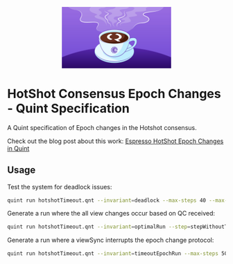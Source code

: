 <p align="center">
<img src="artwork.png" width=50% height=50% alt="Quint Espresso Artwork">
</p>

# HotShot Consensus Epoch Changes - Quint Specification

A Quint specification of Epoch changes in the Hotshot consensus.

Check out the blog post about this work: [Espresso HotShot Epoch Changes in Quint](https://informal.systems/blog/espresso-hotshot-epoch-changes-in-quint-2025)

## Usage

Test the system for deadlock issues:
``` sh
quint run hotshotTimeout.qnt --invariant=deadlock --max-steps 40 --max-samples 100
```

Generate a run where the all view changes occur based on QC received:
``` sh
quint run hotshotTimeout.qnt --invariant=optimalRun --step=stepWithoutTimeout --max-steps 40 --max-samples 100
```

Generate a run where a viewSync interrupts the epoch change protocol:
``` sh
quint run hotshotTimeout.qnt --invariant=timeoutEpochRun --max-steps 50 --max-samples 100
```

